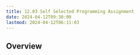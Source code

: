 ```yaml
---
title: 12.03 Self Selected Programming Assignment
date: 2024-04-12T09:30:00
lastmod: 2024-04-12T06:11:03
---
```


## Overview
